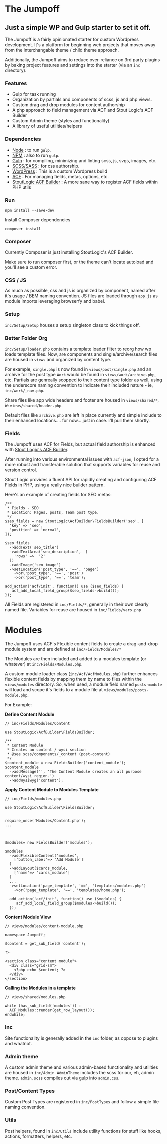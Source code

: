 # The Jumpoff

## Just a simple WP and Gulp starter to set it off.

The Jumpoff is a fairly opinionated starter for custom Wordpress development. It's a platform for beginning web projects that moves away from the interchangable theme / child theme approach.

Additionally, the Jumpoff aims to reduce over-reliance on 3rd party plugins by baking project features and settings into the starter (via an `inc` directory).

### Features

- Gulp for task running
- Organization by partials and components of scss, js and php views.
- Custom drag and drop modules for content authorship
- A php approach to field management via ACF and Stout Logic's ACF Builder
- Custom Admin theme (styles and functionality)
- A library of useful utilities/helpers

### Dependencies
- [Node](https://nodejs.org/en/download/) : to run `gulp`.
- [NPM](https://www.npmjs.com/get-npm) : also to run `gulp`.
- [Gulp](https://gulpjs.com/) : for compiling, minimizing and linting scss, js, svgs, images, etc.
- [SCSS/SASS](https://sass-lang.com/) : for css authorship.
- [WordPress](https://wordpress.org/) : This is a custom Wordpress build
- [ACF](https://www.advancedcustomfields.com/pro/) : For managing fields, metas, options, etc.
- [StoutLogic ACF Builder](https://github.com/StoutLogic/acf-builder) : A more sane way to register ACF fields within PHP utils

### Run

```
npm install --save-dev
```

Install Composer dependencies

```
composer install
```


### Composer

Currently Composer is just installing StoutLogic's ACF Builder.

Make sure to run composer first, or the theme can't locate autoload and you'll see a custom error.


### CSS / JS

As much as possible, css and js is organized by component, named after it's usage / BEM naming convention. JS files are loaded through `app.js` as module imports leveraging browserfy and babel.

### Setup
`inc/Setup/Setup` houses a setup singleton class to kick things off.

### Better Folder Org
`inc/Setup/loader.php` contains a template loader filter to reorg how wp loads template files.
Now, are components and single/archive/search files are housed in `views` and organized by content type.

For example, `single.php` is now found in `views/post/single.php` and an archive for the post type `Work` would be found in `views/work/archive.php`, etc. Partials are genreally scopped to their content type folder as well, using the underscore naming convention to indicate their included nature - ie, `inc/work/_nav.php`.

Share files like app wide headers and footer are housed in `views/shared/*`, ie `views/shared/header.php`.

Default files like `archive.php` are left in place currently and simple include to their enhanced locations.... for now... just in case. I'll pull them shortly.

### Fields

The Jumpoff uses ACF for Fields, but actual field authorship is enhanced with [Stout Logic's ACF Builder](https://github.com/StoutLogic/acf-builder).


After running into various environmental issues with `acf-json`, I opted for a more robust and transferable solution that supports variables for reuse and version control.

Stout Logic provides a fluent API for rapidly creating and configuring ACF Fields in PHP, using a really nice builder pattern.

Here's an example of creating fields for SEO metas:

```
/**
 * Fields - SEO
 * Location: Pages, posts, Team post type.
 */
$seo_fields = new StoutLogic\AcfBuilder\FieldsBuilder('seo', [
  'key' => 'seo',
  'position' => 'normal',
]);

$seo_fields
  ->addText('seo_title')
  ->addTextArea('seo_description',  [
    'rows' =>  '2'
  ])
  ->addImage('seo_image')
  ->setLocation('post_type', '==', 'page')
    ->or('post_type', '==', 'post')
    ->or('post_type', '==', 'team');

add_action('acf/init', function() use ($seo_fields) {
   acf_add_local_field_group($seo_fields->build());
});
```

All Fields are registered in `inc/Fields/*`, generally in their own clearly named file. Variables for reuse are housed in `inc/Fields/vars.php`


# Modules

The Jumpoff uses ACF's Flexible content fields to create a drag-and-drop module system and are defined at `inc/Fields/Modules/*`

The Modules are then included and added to a modules template (or whatever) at `inc/Fields/Modules.php`.

A custom module loader class (`inc/Acf/AcfModules.php`) further enhances flexible content fields by mapping them by name to files within the `views/modules` directory. So, when used, a module field named `posts-module` will load and scope it's fields to a module file at `views/modules/posts-module.php`.

For Example:

**Define Content Module**  


```
// inc/Fields/Modules/Content

use StoutLogic\AcfBuilder\FieldsBuilder;

/**
 * Content Module
 * Creates an content / wysi section
 * @see scss/components/_content (post-content)
 */
$content_module = new FieldsBuilder('content_module');
$content_module
  ->addMessage('', 'The Content Module creates an all purpose content/wysi region.')
  ->addWysiwyg('content');

```

**Apply Content Module to Modules Template**  


```
// inc/Fields/modules.php

use StoutLogic\AcfBuilder\FieldsBuilder;


require_once('Modules/Content.php');
...



$modules= new FieldsBuilder('modules');

$modules
  ->addFlexibleContent('modules',
    ['button_label'=> 'Add Module']
  )
  ->addLayout($cards_module,
    ['name'=> 'cards_module']
  )
  ...
  ->setLocation('page_template', '==', 'templates/modules.php')
    ->or('page_template', '==', 'templates/home.php');

  add_action('acf/init', function() use ($modules) {
     acf_add_local_field_group($modules->build());
  });
```

**Content Module View**

```
// views/modules/content-module.php

namespace Jumpoff;

$content = get_sub_field('content');

?>

<section class="content module">
  <div class="grid-sm">
    <?php echo $content; ?>
  </div>
</section>

```

**Calling the Modules in a template**  


```
// views/shared/modules.php

while (has_sub_field('modules')) :
  ACF_Modules::render(get_row_layout());
endwhile;
```


### Inc

Site functionality is generally added in the `inc` folder, as oppose to plugins and whatnot.


### Admin theme

A custom admin theme and various admin-based functionality and utilities are housed in `inc/Admin`. `AdminTheme` includes the scss for our, eh, admin theme. `admin.scss` compiles out via gulp into `admin.css`.

### Post/Content Types

Custom Post Types are registered in `inc/PostTypes` and follow a simple file naming convention.

### Utils

Post helpers, found in `inc/Utils` include utility functions for stuff like hooks, actions, formatters, helpers, etc.
